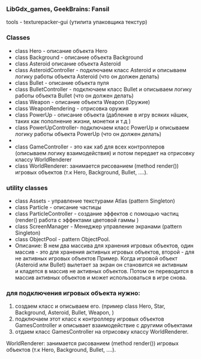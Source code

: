 ### LibGdx_games,  GeekBrains:  Fansil

tools - texturepacker-gui (утилита упаковщика текстур)

### Classes

- class Hero - описание объекта Hero
- class Background - описание объекта Background
- class Asteroid  описание объекта Asteroid
- class AsteroidController - подключаем класс Asteroid и описываем логику работы объекта Asteroid (что он должен делать)
- class Bullet - описание объекта пуля
- class BulletController - подключаем класс Bullet и описываем логику работы объекта Bullet (что он должен делать)
- class Weapon - описание объекта Weapon (Оружие)
- class WeaponRendering - отрисовка оружия
- class PowerUp - описание объекта (дабление в игру всяких нäшек, таких как пополнение жизни, монетки и т.д ) 
- class PowerUpController- подключаем класс PowerUp и описываем логику работы объекта PowerUp (что он должен делать)
- 
- class GameController - это как хаб для всех контроллеров (описываем логику взаимодействия) и 
потом передает на отрисовку классу WorldRenderer
- class WorldRenderer: занимается рисованием (method render()) игровых объектов  (т.к Hero, Background, Bullet, ....).

### utility classes

- class Assets - управление текстурами Atlas (pattern Singleton)
- class Particle - описание частицы
- class ParticleController - создание эффектов с помощью частиц (render() работа с эффектами цветовой гаммы )
- class ScreenManager - Менеджер управление экранами (pattern Singleton)
- class ObjectPool - pattern ObjectPool.
- Описание: B нем два массива для хранения игровых объектов, oдин массив - это для хранения активных игровых объектов, второй - для не активных игровых объектов
  Пример.  Когда игровой объект (Asteroid или Bullet) вылетает за экран он становится не активным  
  и кладется в массив не активных объектов. Потом он переводится в массив активных объектов и может использоваться в игре снова.


### для подключения игровых  объекта нужно:

1. создаем класс и описываем его. (пример class Hero, Star, Background, Asteroid, Bullet, Weapon,  )
2. подключаем этот класс к контроллеру игровых объектов GamesController и описывает взаимодействие с другими объектами
3. отдаем класс GamesController на отрисовку классу WorldRenderer.

 WorldRenderer: занимается рисованием (method render()) игровых объектов  (т.к Hero, Background, Bullet, ....).



 


